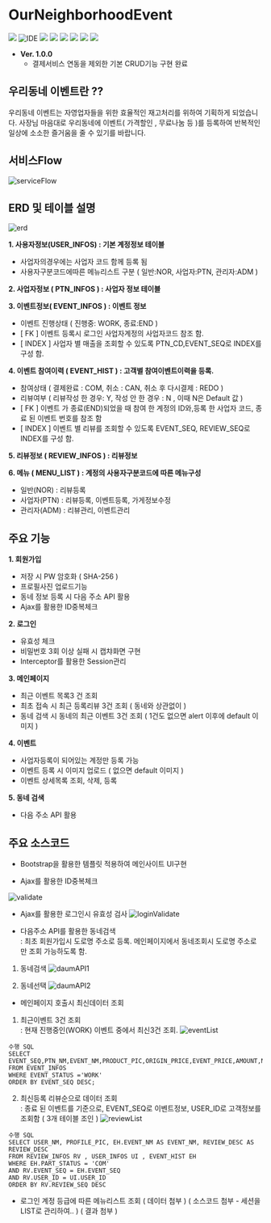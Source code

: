 # OurNeighborhoodEvent

<p>
    <img src="https://img.shields.io/badge/version-1.0.0-rgb(26, 188, 156).svg" />
    <img alt="IDE" src="https://img.shields.io/badge/IDE-Eclipse Jee -rgb(26, 188, 156).svg" />
    <img src="https://img.shields.io/badge/Apache-8.5-green.svg" />
    <img src="https://img.shields.io/badge/spring-4.3.9-green.svg" />
    <img src="https://img.shields.io/badge/java-1.8-blue.svg" />  
    <img src="https://img.shields.io/badge/Mybatis-3.2.2-rgb(243, 156, 18).svg" />
    <img src="https://img.shields.io/badge/Oracle11g -rgb(243, 156, 18).svg" />
    <img src="https://img.shields.io/badge/bootstrap 4.3.7 -rgb(255, 204, 000).svg" />
</p>

- **Ver. 1.0.0**
  - 결제서비스 연동을 제외한 기본 CRUD기능 구현 완료
  
## 우리동네 이벤트란 ??  

우리동네 이벤트는 자영업자들을 위한 효율적인 재고처리를 위하여 기획하게 되었습니다.
사장님 마음대로 우리동네에 이벤트( 가격할인 , 무료나눔 등 )를 등록하여 반복적인 일상에 소소한 즐거움을 줄 수 있기를 바랍니다.

## 서비스Flow

![serviceFlow](./readmeSource/serviceFlow.png)
## ERD 및 테이블 설명

![erd](./readmeSource/erd.png)

**1. 사용자정보(USER_INFOS) : 기본 계정정보 테이블**

- 사업자의경우에는 사업자 코드 함께 등록 됨
- 사용자구분코드에따른 메뉴리스트 구분 ( 일반:NOR, 사업자:PTN, 관리자:ADM )  

**2. 사업자정보 ( PTN_INFOS ) : 사업자 정보 테이블**  

**3. 이벤트정보( EVENT_INFOS ) : 이벤트 정보**  

- 이벤트 진행상태 ( 진행중: WORK, 종료:END )
- [ FK ] 이벤트 등록시 로그인 사업자계정의 사업자코드 참조 함.
- [ INDEX ] 사업자 별 매출을 조회할 수 있도록 PTN_CD,EVENT_SEQ로 INDEX를 구성 함.  

**4. 이벤트 참여이력 ( EVENT_HIST ) : 고객별 참여이벤트이력을 등록.**  

- 참여상태 ( 결제완료 : COM, 취소 : CAN, 취소 후 다시결제 : REDO )
- 리뷰여부 ( 리뷰작성 한 경우: Y, 작성 안 한 경우 : N , 이때 N은 Default 값 )
- [ FK ] 이벤트 가 종료(END)되었을 때 참여 한 계정의 ID와,등록 한 사업자 코드, 종료 된 이벤트 번호를 참조 함
- [ INDEX ] 이벤트 별 리뷰를 조회할 수 있도록 EVENT_SEQ, REVIEW_SEQ로 INDEX를 구성 함.  

**5. 리뷰정보 ( REVIEW_INFOS ) : 리뷰정보**  

**6. 메뉴 ( MENU_LIST ) : 계정의 사용자구분코드에 따른 메뉴구성**  

- 일반(NOR) : 리뷰등록
- 사업자(PTN) : 리뷰등록, 이벤트등록, 가게정보수정
- 관리자(ADM) : 리뷰관리, 이벤트관리  

## 주요 기능

**1. 회원가입**

- 저장 시 PW 암호화 ( SHA-256 )
- 프로필사진 업로드기능
- 동네 정보 등록 시 다음 주소 API 활용
- Ajax를 활용한 ID중복체크

**2. 로그인**  

- 유효성 체크
- 비밀번호 3회 이상 실패 시 캡챠화면 구현
- Interceptor를 활용한 Session관리

**3. 메인페이지**  

- 최근 이벤트 목록3 건 조회
- 최초 접속 시 최근 등록리뷰 3건 조회 ( 동네와 상관없이 )
- 동네 검색 시 동네의 최근 이벤트 3건 조회 ( 1건도 없으면 alert 이후에 default 이미지 )  

**4. 이벤트**  

- 사업자등록이 되어있는 계정만 등록 가능
- 이벤트 등록 시 이미지 업로드 ( 없으면 default 이미지 )
- 이벤트 상세목록 조회, 삭제, 등록  

**5. 동네 검색**  

- 다음 주소 API 활용  

## 주요 소스코드

- Bootstrap을 활용한 템플릿 적용하여 메인사이트 UI구현


- Ajax를 활용한 ID중복체크

![validate](./readmeSource/validate.gif)

- Ajax를 활용한 로그인시 유효성 검사
![loginValidate](./readmeSource/loginValidate.gif)


- 다음주소 API를 활용한 동네검색 <br>
: 최초 회원가입시 도로명 주소로 등록. 메인페이지에서 동네조회시 도로명 주소로만 조회 가능하도록 함.

1) 동네검색
![daumAPI1](./readmeSource/daumAPI1.png)

2) 동네선택
![daumAPI2](./readmeSource/daumAPI2.png)


- 메인페이지 호출시 최신데이터 조회

1) 최근이벤트 3건 조회<br>
: 현재 진행중인(WORK) 이벤트 중에서 최신3건 조회.
![eventList](./readmeSource/eventList.png)

```
수행 SQL
SELECT
EVENT_SEQ,PTN_NM,EVENT_NM,PRODUCT_PIC,ORIGIN_PRICE,EVENT_PRICE,AMOUNT,NEIGHBOR,DELIVERY_YN
FROM EVENT_INFOS
WHERE EVENT_STATUS ='WORK'
ORDER BY EVENT_SEQ DESC;
```

2) 최신등록 리뷰순으로 데이터 조회<br>
: 종료 된 이벤트를 기준으로, EVENT_SEQ로 이벤트정보, USER_ID로 고객정보를 조회함 ( 3개 테이블 조인 )
![reviewList](./readmeSource/reviewList.png)

```
수행 SQL
SELECT USER_NM, PROFILE_PIC, EH.EVENT_NM AS EVENT_NM, REVIEW_DESC AS REVIEW_DESC
FROM REVIEW_INFOS RV , USER_INFOS UI , EVENT_HIST EH
WHERE EH.PART_STATUS = 'COM'
AND RV.EVENT_SEQ = EH.EVENT_SEQ
AND RV.USER_ID = UI.USER_ID
ORDER BY RV.REVIEW_SEQ DESC
```

- 로그인 계정 등급에 따른 메뉴리스트 조회
( 데이터 첨부 )
( 소스코드 첨부 - 세션을 LIST로 관리하여.. )
( 결과 첨부 )



